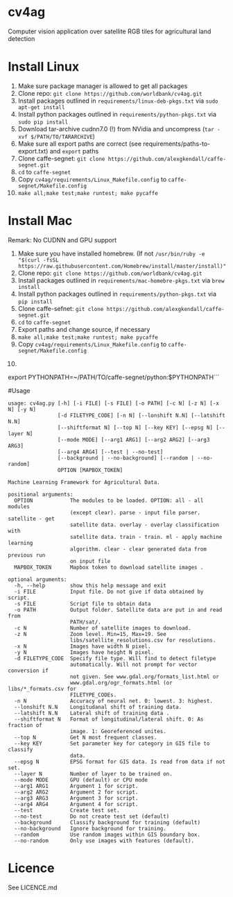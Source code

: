 # cv4ag
Computer vision application over satellite RGB tiles for agricultural land detection

# Install Linux
1. Make sure package manager is allowed to get all packages
2. Clone repo: ```git clone https://github.com/worldbank/cv4ag.git```
3. Install packages outlined in ```requirements/linux-deb-pkgs.txt``` via  ```sudo apt-get install```
4. Install python packages outlined in ```requirements/python-pkgs.txt``` via ```sudo pip install```
5. Download tar-archive cudnn7.0 (!) from NVidia and uncompress (```tar -xvf $/PATH/TO/TARARCHIVE```)
6. Make sure all export paths are correct (see requirements/paths-to-export.txt) and ```export``` paths
7. Clone caffe-segnet: ```git clone https://github.com/alexgkendall/caffe-segnet.git```
8. ```cd``` to ```caffe-segnet```
9. Copy ```cv4ag/requirements/Linux_Makefile.config``` to ```caffe-segnet/Makefile.config```
10. ```make all;make test;make runtest; make pycaffe```

# Install Mac
Remark: No CUDNN and GPU support

1. Make sure you have installed homebrew. (If not ```/usr/bin/ruby -e "$(curl -fsSL https://raw.githubusercontent.com/Homebrew/install/master/install)"```
2. Clone repo: ```git clone https://github.com/worldbank/cv4ag.git```
3. Install packages outlined in ```requirements/mac-homebre-pkgs.txt``` via  ```brew install```
4. Install python packages outlined in ```requirements/python-pkgs.txt``` via ```pip install```
5. Clone caffe-sefnet: ```git clone https://github.com/alexgkendall/caffe-segnet.git```
8. ```cd``` to ```caffe-segnet```
6. Export paths and change source, if necessary
7. ```make all;make test;make runtest; make pycaffe```
8. Copy ```cv4ag/requirements/Linux_Makefile.config``` to ```caffe-segnet/Makefile.config```
9. ```export PYTHONPATH=~/PATH/TO/caffe-segnet/python:$PYTHONPATH>>~/.bash_profile;
 export PYTHONPATH=~/PATH/TO/caffe-segnet/python:$PYTHONPATH```
 

#Usage
```
usage: cv4ag.py [-h] [-i FILE] [-s FILE] [-o PATH] [-c N] [-z N] [-x N] [-y N]
                [-d FILETYPE_CODE] [-n N] [--lonshift N.N] [--latshift N.N]
                [--shiftformat N] [--top N] [--key KEY] [--epsg N] [--layer N]
                [--mode MODE] [--arg1 ARG1] [--arg2 ARG2] [--arg3 ARG3]
                [--arg4 ARG4] [--test | --no-test]
                [--background | --no-background] [--random | --no-random]
                OPTION [MAPBOX_TOKEN]

Machine Learning Framework for Agricultural Data.

positional arguments:
  OPTION            The modules to be loaded. OPTION: all - all modules
                    (except clear). parse - input file parser. satellite - get
                    satellite data. overlay - overlay classification with
                    satellite data. train - train. ml - apply machine learning
                    algorithm. clear - clear generated data from previous run
                    on input file
  MAPBOX_TOKEN      Mapbox token to download satellite images .

optional arguments:
  -h, --help        show this help message and exit
  -i FILE           Input file. Do not give if data obtained by script.
  -s FILE           Script file to obtain data
  -o PATH           Output folder. Satellite data are put in and read from
                    PATH/sat/.
  -c N              Number of satellite images to download.
  -z N              Zoom level. Min=15, Max=19. See
                    libs/satellite_resolutions.csv for resolutions.
  -x N              Images have width N pixel.
  -y N              Images have height N pixel.
  -d FILETYPE_CODE  Specify file type. Will find to detect filetype
                    automatically. Will not prompt for vector conversion if
                    not given. See www.gdal.org/formats_list.html or
                    www.gdal.org/ogr_formats.html (or libs/*_formats.csv for
                    FILETYPE_CODEs.
  -n N              Accuracy of neural net. 0: lowest. 3: highest.
  --lonshift N.N    Longitudanal shift of training data.
  --latshift N.N    Lateral shift of training data .
  --shiftformat N   Format of longitudinal/lateral shift. 0: As fraction of
                    image. 1: Georeferenced unites.
  --top N           Get N most frequent classes.
  --key KEY         Set parameter key for category in GIS file to classify
                    data.
  --epsg N          EPSG format for GIS data. Is read from data if not set.
  --layer N         Number of layer to be trained on.
  --mode MODE       GPU (default) or CPU mode
  --arg1 ARG1       Argument 1 for script.
  --arg2 ARG2       Argument 2 for script.
  --arg3 ARG3       Argument 3 for script.
  --arg4 ARG4       Argument 4 for script.
  --test            Create test set.
  --no-test         Do not create test set (default)
  --background      Classify background for training (default)
  --no-background   Ignore background for training.
  --random          Use random images within GIS boundary box.
  --no-random       Only use images with features (default).
```
# Licence
See LICENCE.md
